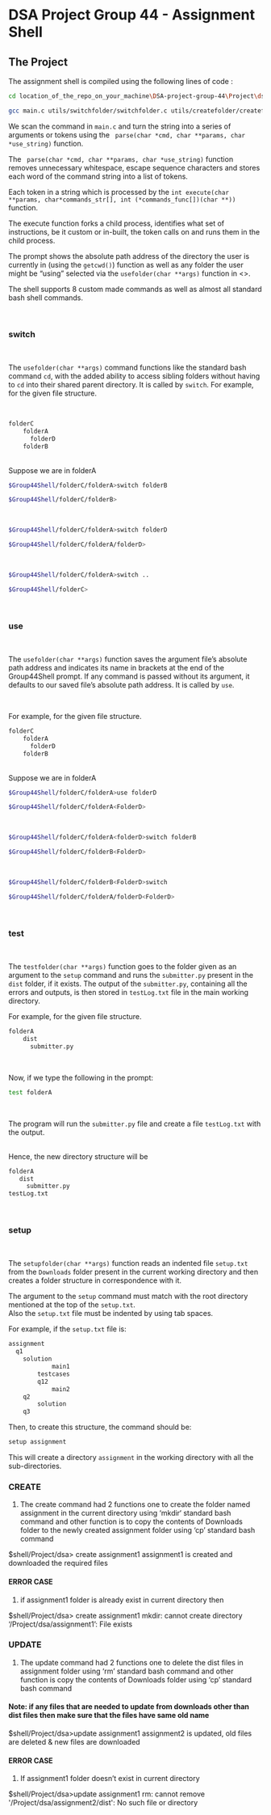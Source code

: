 # DSA Project Group 44 - Assignment Shell

## The Project

The assignment shell is compiled using the following lines of code :

~~~bash 
cd location_of_the_repo_on_your_machine\DSA-project-group-44\Project\dsa
~~~


~~~bash
gcc main.c utils/switchfolder/switchfolder.c utils/createfolder/createfolder.c utils/updatefolder/updatefolder.c utils/setupfolder/setupfolder.c utils/testfolder/testfolder.c utils/submitfolder/submitfolder.c utils/comparefolder/comparefolder.c utils/usefolder/usefolder.c utils/parse/parse.c utils/execute/execute.c 
 ~~~


We scan the command in ```main.c``` and turn the string into a series of arguments or tokens using the ``` parse(char *cmd, char **params, char *use_string)``` function. 

The ``` parse(char *cmd, char **params, char *use_string)``` function removes unnecessary whitespace, escape sequence characters and stores each word of the command string into a list of tokens. 

Each token in a string which is processed by the ```int execute(char **params, char*commands_str[], int (*commands_func[])(char **))``` function. 

The execute function forks a child process, identifies what set of instructions, be it custom or in-built, the token calls on and runs them in the child process. 

The prompt shows the absolute path address of the directory the user is currently in (using the ```getcwd()```) function as well as any folder the user might be “using” selected via the ```usefolder(char **args)``` function in <>. 

The shell supports 8 custom made commands as well as almost all standard bash shell commands.

<br>

 ### switch
 <br>

 The ```usefolder(char **args)``` command functions like the standard bash command ```cd```, with the added ability to access sibling folders without having to ```cd``` into their shared parent directory. It is called by ```switch```. For example, for the given file structure. 

<br>

~~~bash
folderC
    folderA
      folderD
    folderB
~~~~

<br>
Suppose we are in folderA
<br>

~~~bash
$Group44Shell/folderC/folderA>switch folderB 
~~~

~~~bash
$Group44Shell/folderC/folderB>
~~~

<br>

~~~bash
$Group44Shell/folderC/folderA>switch folderD 
~~~

~~~bash
$Group44Shell/folderC/folderA/folderD>
~~~

<br>

~~~bash
$Group44Shell/folderC/folderA>switch .. 
~~~

~~~bash
$Group44Shell/folderC>
~~~

<br>

### use
<br>

The ```usefolder(char **args)``` function saves the argument file’s absolute path address and indicates its name in brackets at the end of the Group44Shell prompt. If any command is passed without its argument, it defaults to our saved file’s absolute path address. It is called by ```use```.

<br>

For example, for the given file structure.


~~~bash
folderC
    folderA
      folderD
    folderB
~~~~

<br>
Suppose we are in folderA
<br>

~~~bash
$Group44Shell/folderC/folderA>use folderD
~~~

~~~bash
$Group44Shell/folderC/folderA<FolderD>
~~~

<br>

~~~bash
$Group44Shell/folderC/folderA<folderD>switch folderB
~~~

~~~bash
$Group44Shell/folderC/folderB<FolderD>
~~~

<br>

~~~bash
$Group44Shell/folderC/folderB<FolderD>switch
~~~

~~~bash
$Group44Shell/folderC/folderA/folderD<FolderD>
~~~

<br>

### test
<br>

The ```testfolder(char **args)``` function goes to the folder given as an argument to the ```setup``` command and runs the ```submitter.py``` present in the ```dist``` folder, if it exists. The output of the ```submitter.py```, containing all the errors and outputs, is then stored in ```testLog.txt``` file in the main working directory.

For example, for the given file structure.


~~~bash
folderA
    dist
      submitter.py    
~~~~

<br>

Now, if we type the following in the prompt:
~~~bash
test folderA
~~~

 <br>
 
 The program will run the ```submitter.py``` file and create a file ```testLog.txt``` with the output.
 
 <br>
 Hence, the new directory structure will be
 
 <br>
 
 ~~~bash
folderA
    dist
      submitter.py 
testLog.txt   
~~~~

<br>

### setup
<br>

The ```setupfolder(char **args)``` function reads an indented file ```setup.txt``` from the ```Downloads``` folder present in the current working directory and then creates a folder structure in correspondence with it.

The argument to the ```setup``` command must match with the root directory mentioned at the top of the ```setup.txt```.
<br>
Also the ```setup.txt``` file must be indented by using tab spaces.
<br>

For example, if the ```setup.txt``` file is:

~~~bash
assignment
  q1
  	solution
			main1
		testcases
		q12
			main2
	q2
		solution
	q3
~~~

Then, to create this structure, the command should be:

~~~bash
setup assignment
~~~
This will create a directory ```assignment``` in the working directory with all the sub-directories.
<br>





### CREATE
1. The create <assignment> command had 2 functions one to create the folder named assignment in the current directory using ‘mkdir‘ standard bash command and other function is to copy the contents of Downloads folder to the  newly created assignment folder using ‘cp’  standard bash command

$shell/Project/dsa> create assignment1
assignment1 is created and downloaded the required files

#### ERROR CASE 
1. if assignment1 folder is already exist in current directory then

$shell/Project/dsa> create assignment1
mkdir: cannot create directory ‘/Project/dsa/assignment1’: File exists


### UPDATE
1. The update <assignment> command had 2 functions one to delete the dist files in assignment folder using ‘rm’ standard bash command and other function is copy the contents of Downloads folder using  ‘cp’  standard bash command 

#### Note: if any files that are needed to update from downloads other than dist files then make sure that the files have same old name

$shell/Project/dsa>update assignment1
assignment2 is updated, old files are deleted & new files are downloaded

#### ERROR CASE 
1. If assignment1 folder doesn’t exist in current directory

$shell/Project/dsa>update assignment1
rm: cannot remove '/Project/dsa/assignment2/dist': No such file or directory




